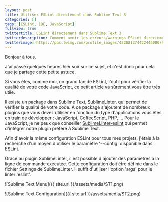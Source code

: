```yaml
---
layout: post
title: Utiliser ESLint directement dans Sublime Text 3
categories: []
tags: [ESLint, IDE, JavaScript]
fullview: true
twittertitle: ESLint directement dans Sublime Text 3
twitterdescription: Comment avoir les erreurs/warnings ESLint directement dans Sublime Text 3
twitterimage: https://pbs.twimg.com/profile_images/422081374422446080/RNoIP-zD.png
---
```


Bonjour à tous. 

J'ai passé quelques heures hier soir sur ce sujet, et c'est donc pour cela que je partage cette petite astuce. 

Si vous êtes, comme moi, un grand fan de ESLint, l'outil pour vérifier la qualité de votre code JavaScript, ce petit article va sûrement vous être très utile. 

Il existe un package dans Sublime Text, SublimeLinter, qui permet de vérifier la qualité de votre code. A ce package s'ajoutent de nombreux plugins que vous devez utiliser en fonction du type d'applications vous êtes en train de développer : JavaScript, CoffeeScript, PHP, ... Pour le JavaScript, je ne peux que conseiller [SublimeLinter-eslint](https://github.com/roadhump/SublimeLinter-eslint) qui permet d'intégrer notre plugin préféré à Sublime Text. 

Afin d'avoir la même configuration ESLint pour tous mes projets, j'étais à la recherche d'un moyen d'utiliser le paramètre '--config' disponible dans ESLint. 

Grâce au plugin SublimeLinter, il est possible d'ajouter des paramètres à la ligne de commande exécutée. Cette configuration doit être définie dans le fichier Settings de SublimeLinter. Il suffit d'utiliser l'option 'args' pour le linter 'eslint'. 

![Sublime Text Menu]({{ site.url }}/assets/media/ST1.png)

![Sublime Text Configuration]({{ site.url }}/assets/media/ST2.png)

